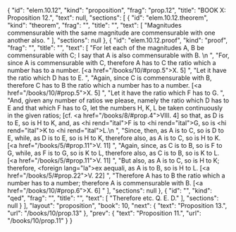 {
  "id": "elem.10.12",
  "kind": "proposition",
  "frag": "prop.12",
  "title": "BOOK X: Proposition 12.",
  "text": null,
  "sections": [
    {
      "id": "elem.10.12.theorem",
      "kind": "theorem",
      "frag": "",
      "title": "",
      "text": [
        "Magnitudes commensurable with the same magnitude are commensurable with one another also. "
      ],
      "sections": null
    },
    {
      "id": "elem.10.12.proof",
      "kind": "proof",
      "frag": "",
      "title": "",
      "text": [
        "For let each of the magnitudes A, B be commensurable with C; I say that A is also commensurable with B. \n      ",
        "For, since A is commensurable with C, therefore A has to C the ratio which a number has to a number. [<a href=\"/books/10/#prop.5\">X. 5</a>] ",
        "Let it have the ratio which D has to E. ",
        "Again, since C is commensurable with B, therefore C has to B the ratio which a number has to a number. [<a href=\"/books/10/#prop.5\">X. 5</a>] ",
        "Let it have the ratio which F has to G. ",
        "And, given any number of ratios we please, namely the ratio which D has to E and that which F has to G, let the numbers H, K, L be taken continuously in the given ratios; [cf. <a href=\"/books/8/#prop.4\">VIII. 4</a>] so that, as D is to E, so is H to K, and, as <hi rend=\"ital\">F</hi> is to <hi rend=\"ital\">G</hi>, so is <hi rend=\"ital\">K</hi> to <hi rend=\"ital\">L</hi>.\n      ",
        "Since, then, as A is to C, so is D to E, while, as D is to E, so is H to K, therefore also, as A is to C, so is H to K. [<a href=\"/books/5/#prop.11\">V. 11</a>] ",
        "Again, since, as C is to B, so is F to G, while, as F is to G, so is K to L, therefore also, as C is to B, so is K to L. [<a href=\"/books/5/#prop.11\">V. 11</a>] ",
        "But also, as A is to C, so is H to K; therefore, <foreign lang=\"la\">ex aequali</foreign>, as A is to B, so is H to L. [<a href=\"/books/5/#prop.22\">V. 22</a>] ",
        "Therefore A has to B the ratio which a number has to a number; therefore A is commensurable with B. [<a href=\"/books/10/#prop.6\">X. 6</a>] "
      ],
      "sections": null
    },
    {
      "id": "",
      "kind": "qed",
      "frag": "",
      "title": "",
      "text": [
        "Therefore etc. Q. E. D."
      ],
      "sections": null
    }
  ],
  "layout": "proposition",
  "book": 10,
  "next": {
    "text": "Proposition 13.",
    "url": "/books/10/prop.13"
  },
  "prev": {
    "text": "Proposition 11.",
    "url": "/books/10/prop.11"
  }
}
